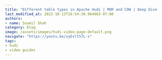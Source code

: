 ```yaml
---
title: "Different table types in Apache Hudi | MOR and COW | Deep Dive | By Sivabalan Narayanan"
last_modified_at: 2023-10-13T16:54:38.964863-07:00
authors:
- name: Soumil Shah
category: blog
image: /assets/images/hudi-video-page-default.png
navigate: "https://youtu.be/vyEvlt57L-s"
tags:
- hudi
- video guides
---
```

